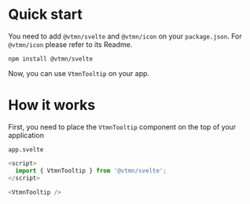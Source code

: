 # Quick start

You need to add `@vtmn/svelte` and `@vtmn/icon` on your `package.json`.
For `@vtmn/icon` please refer to its Readme.

```
npm install @vtmn/svelte
```

Now, you can use `VtmnTooltip` on your app.

# How it works

First, you need to place the `VtmnTooltip` component on the top of your application

`app.svelte`

```javascript
<script>
  import { VtmnTooltip } from '@vtmn/svelte';
</script>

<VtmnTooltip />

```
